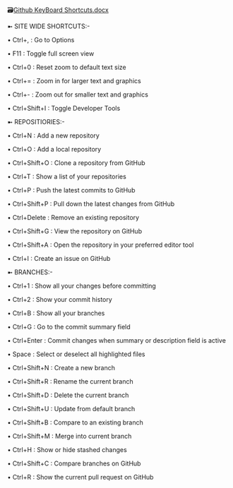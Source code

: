 🗃️[Github KeyBoard Shortcuts.docx](https://github.com/JayM2510/Contribution-2-HacktoberFest/files/9696208/Github.KeyBoard.Shortcuts.docx)

➼ SITE WIDE SHORTCUTS:-

• Ctrl+,	      :                       Go to Options

• F11	            :                    Toggle full screen view

• Ctrl+0	             :               Reset zoom to default text size

• Ctrl+=	                  :          Zoom in for larger text and graphics

• Ctrl+-	               :             Zoom out for smaller text and graphics

• Ctrl+Shift+I	           :           Toggle Developer Tools



➼ REPOSITIORIES:-

• Ctrl+N :	Add a new repository

• Ctrl+O	: Add a local repository

• Ctrl+Shift+O :	Clone a repository from GitHub

• Ctrl+T :	Show a list of your repositories

• Ctrl+P :	Push the latest commits to GitHub

• Ctrl+Shift+P :	Pull down the latest changes from GitHub

• Ctrl+Delete :	Remove an existing repository

• Ctrl+Shift+G :	View the repository on GitHub

• Ctrl+Shift+A :	Open the repository in your preferred editor tool

• Ctrl+I :	Create an issue on GitHub



➼ BRANCHES:-


• Ctrl+1 :	Show all your changes before committing

• Ctrl+2 : Show your commit history

• Ctrl+B :	Show all your branches

• Ctrl+G :	Go to the commit summary field

• Ctrl+Enter :	Commit changes when summary or description field is active

• Space	: Select or deselect all highlighted files

• Ctrl+Shift+N : Create a new branch

• Ctrl+Shift+R :	Rename the current branch

• Ctrl+Shift+D :	Delete the current branch

• Ctrl+Shift+U :	Update from default branch

• Ctrl+Shift+B :	Compare to an existing branch

• Ctrl+Shift+M :	Merge into current branch

• Ctrl+H :	Show or hide stashed changes

• Ctrl+Shift+C :	Compare branches on GitHub

• Ctrl+R :	Show the current pull request on GitHub

